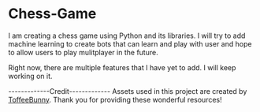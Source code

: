 # Chess-Game
I am creating a chess game using Python and its libraries. I will try to add machine learning to create bots that can learn and play with user and hope to allow users to play mulitplayer in the future.

Right now, there are multiple features that I have yet to add. I will keep working on it.

-------------Credit-------------
Assets used in this project are created by [ToffeeBunny](https://toffeebunny.itch.io/). Thank you for providing these wonderful resources!
